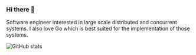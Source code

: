 ### Hi there 👋



Software engineer interested in large scale distributed and concurrent systems. I also love Go which is best suited for the implementation of those systems.

![GitHub stats](https://github-readme-stats.vercel.app/api?username=lkslts64&show_icons=true&theme=tokyonight)
<!--
**lkslts64/lkslts64** is a ✨ _special_ ✨ repository because its `README.md` (this file) appears on your GitHub profile.

Here are some ideas to get you started:

- 🔭 I’m currently working on Greek Army
- 🌱 I’m currently learning 
- 👯 I’m looking to collaborate on ...
- 🤔 I’m looking for help with ...
- 💬 Ask me about ...
- 📫 How to reach me: ...
- 😄 Pronouns: ...
- ⚡ Fun fact: ...
-->
